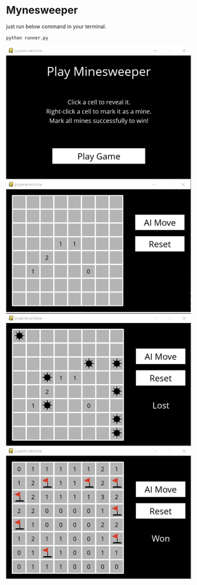 # Mynesweeper

just run below command in your terminal.

```cmd
python runner.py
```

![init](init.jpg)
![run](run.jpg)
![lost](lost.jpg)
![won](won.jpg)